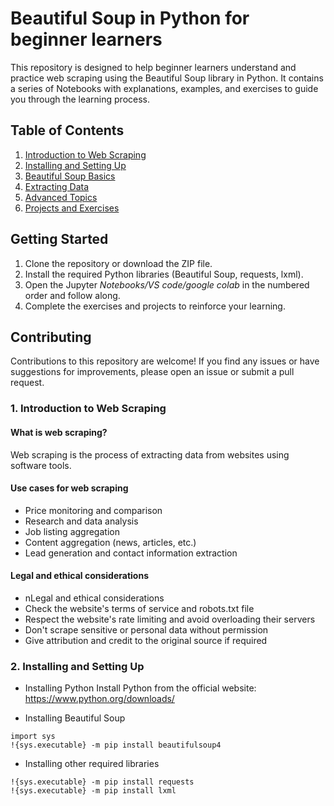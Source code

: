 #  Beautiful Soup in Python for beginner learners

This repository is designed to help beginner learners understand and practice web scraping using the Beautiful Soup library in Python. It contains a series of Notebooks with explanations, examples, and exercises to guide you through the learning process.

## Table of Contents

1. [Introduction to Web Scraping](https://github.com/aysannazarmohamady/BS_Python/blob/main/README.md#1-introduction-to-web-scraping)
2. [Installing and Setting Up]()
3. [Beautiful Soup Basics]()
4. [Extracting Data]()
5. [Advanced Topics]()
6. [Projects and Exercises]()

## Getting Started

1. Clone the repository or download the ZIP file.
2. Install the required Python libraries (Beautiful Soup, requests, lxml).
3. Open the Jupyter *Notebooks/VS code/google colab* in the numbered order and follow along.
4. Complete the exercises and projects to reinforce your learning.

## Contributing

Contributions to this repository are welcome! If you find any issues or have suggestions for improvements, please open an issue or submit a pull request.


### 1. Introduction to Web Scraping

#### What is web scraping?
Web scraping is the process of extracting data from websites using software tools.

#### Use cases for web scraping
- Price monitoring and comparison
- Research and data analysis
- Job listing aggregation
- Content aggregation (news, articles, etc.)
- Lead generation and contact information extraction

#### Legal and ethical considerations
- nLegal and ethical considerations
- Check the website's terms of service and robots.txt file
- Respect the website's rate limiting and avoid overloading their servers
- Don't scrape sensitive or personal data without permission
- Give attribution and credit to the original source if required

  
### 2. Installing and Setting Up

- Installing Python
Install Python from the official website: https://www.python.org/downloads/

- Installing Beautiful Soup
```
import sys
!{sys.executable} -m pip install beautifulsoup4
```

- Installing other required libraries
```
!{sys.executable} -m pip install requests
!{sys.executable} -m pip install lxml
```
